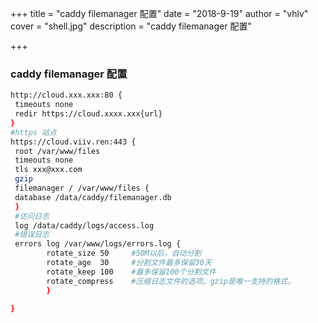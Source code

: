 +++
title = "caddy filemanager 配置"
date = "2018-9-19"
author = "vhlv"
cover = "shell.jpg"
description = "caddy filemanager 配置"

+++

### caddy filemanager 配置



```sh
http://cloud.xxx.xxx:80 {
 timeouts none
 redir https://cloud.xxxx.xxx{url}
}
#https 站点
https://cloud.viiv.ren:443 {
 root /var/www/files
 timeouts none
 tls xxx@xxx.com
 gzip
 filemanager / /var/www/files {
 database /data/caddy/filemanager.db
 }
 #访问日志
 log /data/caddy/logs/access.log
 #错误日志
 errors log /var/www/logs/errors.log {
        rotate_size 50     #50M以后，自动分割  
        rotate_age  30     #分割文件最多保留30天  
        rotate_keep 100    #最多保留100个分割文件
        rotate_compress    #压缩日志文件的选项。gzip是唯一支持的格式。
        }

}
```